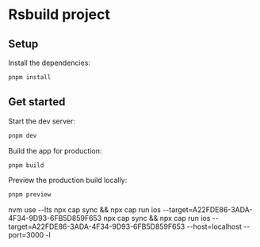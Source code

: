 # Rsbuild project

## Setup

Install the dependencies:

```bash
pnpm install
```

## Get started

Start the dev server:

```bash
pnpm dev
```

Build the app for production:

```bash
pnpm build
```

Preview the production build locally:

```bash
pnpm preview
```

nvm use --lts
npx cap sync && npx cap run ios --target=A22FDE86-3ADA-4F34-9D93-6FB5D859F653
npx cap sync && npx cap run ios --target=A22FDE86-3ADA-4F34-9D93-6FB5D859F653 --host=localhost --port=3000 -l